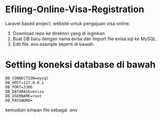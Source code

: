 # Efiling-Online-Visa-Registration

Laravel based project, website untuk pengajuan visa online.

1. Download repo ke direktori yang di inginkan
2. Buat DB baru dengan nama evisa dan Import file evisa.sql ke MySQL.
3. Edit file .env.example  seperti di bawah.

# Setting koneksi database di bawah 
```
DB_CONNECTION=mysql
DB_HOST=127.0.0.1
DB_PORT=3306
DB_DATABASE=evisa
DB_USERNAME=root
DB_PASSWORD=
```

kemudian simpan file sebagai .env
